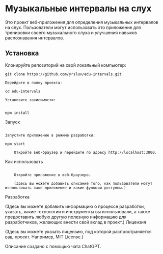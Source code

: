 # Музыкальные интервалы на слух

Это проект веб-приложения для определения музыкальных интервалов на слух. Пользователи могут использовать это приложение для тренировки своего музыкального слуха и улучшения навыков распознавания интервалов.

## Установка

Клонируйте репозиторий на свой локальный компьютер:

```shell
git clone https://github.com/yrsluv/edu-intervals.git

Перейдите в папку проекта:

cd edu-intervals

Установите зависимости:


npm install

```
Запуск

```shell

Запустите приложение в режиме разработки:

npm start

    Откройте веб-браузер и перейдите по адресу http://localhost:3000.
```

Как использовать
```shell

    Откройте приложение в веб-браузере.

    (Здесь вы можете добавить описание того, как пользователи могут использовать ваше приложение и какие функции доступны.)
```

Разработка

(Здесь вы можете добавить информацию о процессе разработки, указать, какие технологии и инструменты вы использовали, а также предоставить любую другую полезную информацию для разработчиков, желающих внести свой вклад в проект.)
Лицензия

(Здесь вы можете указать лицензию, под которой распространяется ваш проект. Например, MIT License.)

Описание создано с помощью чата ChatGPT.
